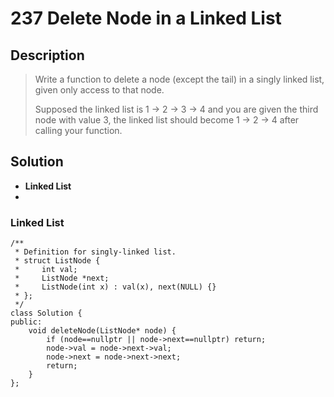 # 237 Delete Node in a Linked List
## Description
> Write a function to delete a node (except the tail) in a singly linked list, given only access to that node.
> 
> Supposed the linked list is 1 -> 2 -> 3 -> 4 and you are given the third node with value 3, the linked list should become 1 -> 2 -> 4 after calling your function.

## Solution
- **Linked List**
- 
### Linked List
```
/**
 * Definition for singly-linked list.
 * struct ListNode {
 *     int val;
 *     ListNode *next;
 *     ListNode(int x) : val(x), next(NULL) {}
 * };
 */
class Solution {
public:
    void deleteNode(ListNode* node) {
        if (node==nullptr || node->next==nullptr) return;
        node->val = node->next->val;
        node->next = node->next->next;
        return;
    }
};
```

